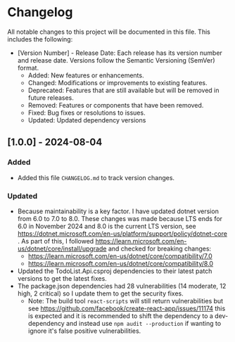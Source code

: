 # Changelog

All notable changes to this project will be documented in this file. This includes the following:
- [Version Number] - Release Date: Each release has its version number and release date. Versions follow the Semantic Versioning (SemVer) format.
    - Added: New features or enhancements.
    - Changed: Modifications or improvements to existing features.
    - Deprecated: Features that are still available but will be removed in future releases.
    - Removed: Features or components that have been removed.
    - Fixed: Bug fixes or resolutions to issues.
    - Updated: Updated dependency versions

## [1.0.0] - 2024-08-04
### Added
- Added this file `CHANGELOG.md` to track version changes.

### Updated
- Because maintainability is a key factor. I have updated dotnet version from 6.0 to 7.0 to 8.0. These changes was made because LTS ends for 6.0 in November 2024 and 8.0 is the current LTS version, see https://dotnet.microsoft.com/en-us/platform/support/policy/dotnet-core . As part of this, I followed https://learn.microsoft.com/en-us/dotnet/core/install/upgrade and checked for breaking changes:
    - https://learn.microsoft.com/en-us/dotnet/core/compatibility/7.0
    - https://learn.microsoft.com/en-us/dotnet/core/compatibility/8.0
- Updated the TodoList.Api.csproj dependencies to their latest patch versions to get the latest fixes.
- The package.json dependencies had 28 vulnerabilities (14 moderate, 12 high, 2 critical) so I update them to get the security fixes.
    - Note: The build tool `react-scripts` will still return vulnerabilities but see https://github.com/facebook/create-react-app/issues/11174 this is expected and it is recommended to shift the dependency to a dev-dependency and instead use `npm audit --production` if wanting to ignore it's false positive vulnerabilities.
